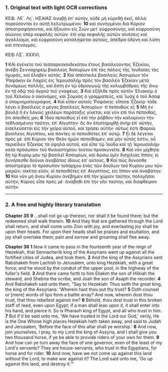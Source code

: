 ### 1. Original text with light OCR corrections

ΚΕΦ. ΛΕ΄. Λς΄. ΗΣΑΙΑΣ
ἀναβῇ ἐπ᾽ αὐτήν, οὐδὲ μὴ εὑρεθῇ ἐκεῖ, ἀλλὰ πορεύσονται ἐν
αὐτῇ λελυτρωμένοι·
**10** καὶ συνηγμένοι διὰ Κύριον ἀποστραφήσονται, καὶ ἥξουσιν εἰς Σιὼν μετ᾽ εὐφροσύνης, καὶ εὐφροσύνη
αἰώνιος ὑπὲρ κεφαλῆς αὐτῶν· ἐπὶ γὰρ κεφαλῆς αὐτῶν αἰνέσεις
καὶ ἀγαλλίαμα, καὶ εὐφροσύνη καταλήψεται αὐτούς, ἀπέδρα
ὀδύνη καὶ λύπη καὶ στεναγμός.

ΚΕΦ ΛΣ΄. XXXVI.

**1** ΚΑὶ ἐγένετο τοῦ τεσσαρεσκαιδεκάτου ἔτους βασιλεύοντος Ἑζεκίου, ἀνέβη Σενναχηρεὶμ βασιλεὺς Ἀσσυρίων ἐπὶ τὰς
πόλεις τῆς Ἰουδαίας τὰς ὀχυράς, καὶ ἔλαβεν αὐτάς.
**2** Καὶ ἀπέστειλε βασιλεὺς Ἀσσυρίων τὸν Ῥαψάκην ἐκ Λαχεὶς εἰς Ἱερουσαλὴμ πρὸς τὸν βασιλέα Ἑζεκίαν μετὰ δυνάμεως πολλῆς, καὶ ἔστη ἐν τῷ ὑδραγωγῷ τῆς κολυμβήθρας τῆς ἄνω ἐν τῇ ὁδῷ τοῦ
ἀγροῦ τοῦ γναφέως.
**3** Καὶ ἐξῆλθε πρὸς αὐτὸν Ἑλιακεὶμ ὁ τοῦ Χελκίου ὁ οἰκονόμος, καὶ Σομνὰς ὁ γραμματεὺς, καὶ Ἰωὰχ
ὁ τοῦ Ἀσὰφ ὁ ὑπομνηματογράφος.
**4** Καὶ εἶπεν αὐτοῖς Ῥαψάκης· εἴπατε Ἑζεκίᾳ· τάδε λέγει ὁ βασιλεὺς ὁ μέγας βασιλεὺς Ἀσσυρίων· τί πεποιθὼς εἶ;
**5** Μὴ ἐν βουλῇ ἢ ἐν λόγοις χειλέων παράταξις γίνεται; καὶ νῦν ἐπὶ τίνι πέποιθας, ὅτι ἀπειθεῖς μοι;
**6** Ἰδοὺ πεποιθὼς εἶ ἐπὶ τὴν ῥάβδον τὴν καλαμίνην τὴν τεθλασμένην ταύτην, ἐπ᾽ Αἴγυπτον· ὃς ἂν ἐπιστηριχθῇ ἀνὴρ ἐπ᾽ αὐτήν, εἰσελεύσεται εἰς τὴν χεῖρα αὐτοῦ, καὶ τρήσει αὐτήν· οὕτως
ἐστι Φαραὼ βασιλεὺς Αἰγύπτου, καὶ πάντες οἱ πεποιθότες ἐπ᾽
αὐτῷ.
**7** Εἰ δὲ λέγεται πρὸς μέ· ἐπὶ Κύριον τὸν Θεὸν ἡμῶν πεποίθαμεν, καὶ μὴν οὗτός ἐστιν, οὗ περιεῖλεν Ἑζεκίας τὰ ὑψηλὰ
αὐτοῦ, καὶ εἶπε τῷ Ἰούδα καὶ τῇ Ἱερουσαλήμ· κατὰ πρόσωπον τοῦ θυσιαστηρίου τούτου προσκυνεῖτε.
**8** Καὶ νῦν μίχθητε δὴ τῷ Κυρίῳ μου τῷ βασιλεῖ Ἀσσυρίων, καὶ δώσω ὑμῖν δισχιλίας ἵππον, εἰ δυνήσεσθε δοῦναι ἀναβάτας ἰδίους ἐπ᾽ αὐτούς.
**9** Καὶ πῶς δύνασθε ἀποστρέψαι τὸ πρόσωπον τοπάρχου ἑνὸς τῶν δούλων τοῦ Κυρίου μου τῶν μικρῶν; οἰκέται εἰσὶν, οἱ πεποιθότες ἐπ᾽ Αἰγυπτίοις, εἰς ἵππον καὶ ἀναβάτην.
**10** Καὶ νῦν μὴ ἄνευ Κυρίου ἀνέβημεν ἐπὶ τὴν χώραν ταύτην, πολεμῆσαι αὐτήν; Κύριος εἶπε πρὸς μέ· ἀνάβηθι ἐπὶ τὴν γῆν ταύτην, καὶ διάφθειρον αὐτήν.

---

### 2. A free and highly literary translation

**Chapter 35**
**9** ...shall not go up thereon, nor shall it be found there; but the redeemed shall walk therein.
**10** And they that are gathered through the Lord shall return, and shall come unto Zion with joy, and everlasting joy shall be upon their heads. For upon their heads shall be praises and exultation, and joy shall overtake them; pain and sorrow and groaning shall flee away.

**Chapter 36**
**1** Now it came to pass in the fourteenth year of the reign of Hezekiah, that Sennacherib king of the Assyrians went up against all the fortified cities of Judea, and took them.
**2** And the king of the Assyrians sent Rabshakeh from Lachish to Jerusalem, unto king Hezekiah, with a great force; and he stood by the conduit of the upper pool, in the highway of the fuller's field.
**3** And there came forth to him Eliakim the son of Hilkiah the steward, and Shebna the scribe, and Joah the son of Asaph the recorder.
**4** And Rabshakeh said unto them, "Say to Hezekiah: Thus saith the great king, the king of the Assyrians: 'Wherein hast thou put thy trust?
**5** Doth counsel or [mere] words of lips form a battle array? And now, wherein dost thou trust, that thou rebellest against me?
**6** Behold, thou dost trust in this broken staff of reed, even upon Egypt; if a man shall lean upon it, it shall enter into his hand, and pierce it. So is Pharaoh king of Egypt, and all who trust in him.
**7** But if it be said unto me, 'We have trusted in the Lord our God,' verily, He is the One Whose high places Hezekiah hath taken away, and said to Judah and Jerusalem, 'Before the face of this altar shall ye worship.'
**8** And now, join yourselves, I pray, to my Lord the king of Assyria, and I shall give you two thousand horse, if ye be able to provide riders of your own for them.
**9** And how can ye turn away the face of one governor, even of the least of my Lord's servants? They are house-servants, who trust in the Egyptians, for horse and for rider.
**10** And now, have we not come up against this land without the Lord, to make war against it? The Lord said unto me, 'Go up against this land, and destroy it.'"